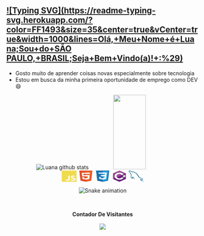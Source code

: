 
## [![Typing SVG](https://readme-typing-svg.herokuapp.com/?color=FF1493&size=35&center=true&vCenter=true&width=1000&lines=Olá,+Meu+Nome+é+Luana;Sou+do+SÃO PAULO,+BRASIL;Seja+Bem+Vindo(a)!+:%29)](https://git.io/typing-svg) ##


* Gosto muito de aprender coisas novas especialmente sobre tecnologia
* Estou em busca da minha primeira oportunidade de emprego como DEV 😄 

<div align="center">  
    <img width="49%" height="195px" src="https://github-readme-stats.vercel.app/api?username=LuanaDevFull&show_icons=true&count_private=true&hide_border=true&title_color=9370DB&icon_color=FF1493&text_color=c9d1d9&bg_color=0d1117" alt="Luana github stats" /> 
 <img width="41%" height="195px" src="https://github-readme-stats.vercel.app/api/top-langs/?username=LuanaDevFull&layout=compact&hide_border=true&title_color=9370DB&text_color=c9d1d9&bg_color=0d1117" />
</div>

<div align="center">  
  <img align="center" alt="Rafa-Js" height="30" width="40" src="https://raw.githubusercontent.com/devicons/devicon/master/icons/javascript/javascript-plain.svg">
  <img align="center" alt="Rafa-HTML" height="30" width="40" src="https://raw.githubusercontent.com/devicons/devicon/master/icons/html5/html5-original.svg">
  <img align="center" alt="Rafa-CSS" height="30" width="40" src="https://raw.githubusercontent.com/devicons/devicon/master/icons/css3/css3-original.svg">
  <img align="center" alt="Rafa-Csharp" height="30" width="40" src="https://raw.githubusercontent.com/devicons/devicon/master/icons/csharp/csharp-original.svg">
  <img align="center" alt="Rafa-Mysql" height="30" width="40" src="https://raw.githubusercontent.com/devicons/devicon/master/icons/mysql/mysql-original.svg">


  ![Snake animation](https://github.com/LuanaDevFull/LuanaDevFull/blob/output/github-contribution-grid-snake.svg)
</div>

 <div align="center">
  <br><p align="centre"><b>Contador De Visitantes</b></p>  
  <p align="center"><img align="center" src="https://profile-counter.glitch.me/{LuanaDevFull}/count.svg"/></p><br>
</div>
